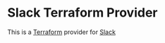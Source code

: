 # Slack Terraform Provider

This is a [Terraform](https://www.terraform.io/) provider for [Slack](https://slack.com)
